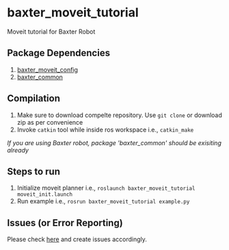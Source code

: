 # baxter_moveit_tutorial
Moveit tutorial for Baxter Robot

## Package Dependencies
1. [baxter_moveit_config](http://wiki.ros.org/baxter_moveit_config)
1. [baxter_common](https://github.com/RethinkRobotics/baxter_common)

## Compilation
1. Make sure to download compelte repository. Use `git clone` or download zip as per convenience
1. Invoke `catkin` tool while inside ros workspace i.e., `catkin_make`

*If you are using Baxter robot, package 'baxter_common' should be exisiting already*
## Steps to run
1. Initialize moveit planner i.e., `roslaunch baxter_moveit_tutorial moveit_init.launch`
1. Run example i.e., `rosrun baxter_moveit_tutorial example.py`

## Issues (or Error Reporting)
Please check [here](https://github.com/ravijo/baxter_moveit_tutorial/issues) and create issues accordingly.
